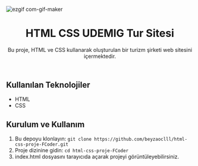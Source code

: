 ![ezgif com-gif-maker](https://github.com/beyzaoclll/UdemigTour-html-css/assets/139500362/7f1a305e-fb47-421d-9cb4-f2711e22722e)
<!DOCTYPE html>
<html lang="en">
<head>
    <meta charset="UTF-8">
    <meta name="viewport" content="width=device-width, initial-scale=1.0">
</head>
<body>
  <header>
    <h1>HTML CSS UDEMIG Tur Sitesi</h1>
    <p>Bu proje, HTML ve CSS kullanarak oluşturulan bir turizm şirketi web sitesini içermektedir.</p>
  </header>
  <div class="container">
    <h2>Kullanılan Teknolojiler</h2>
    <ul>
        <li>HTML</li>
        <li>CSS</li>
    </ul>
    <h2>Kurulum ve Kullanım</h2>
    <ol>
        <li>Bu depoyu klonlayın: <code>git clone https://github.com/beyzaoclll/html-css-proje-FCoder.git</code></li>
        <li>Proje dizinine gidin: <code>cd html-css-proje-FCoder</code></li>
        <li>index.html dosyasını tarayıcıda açarak projeyi görüntüleyebilirsiniz.</li>
    </ol>
  </div>
</body>
</html>
